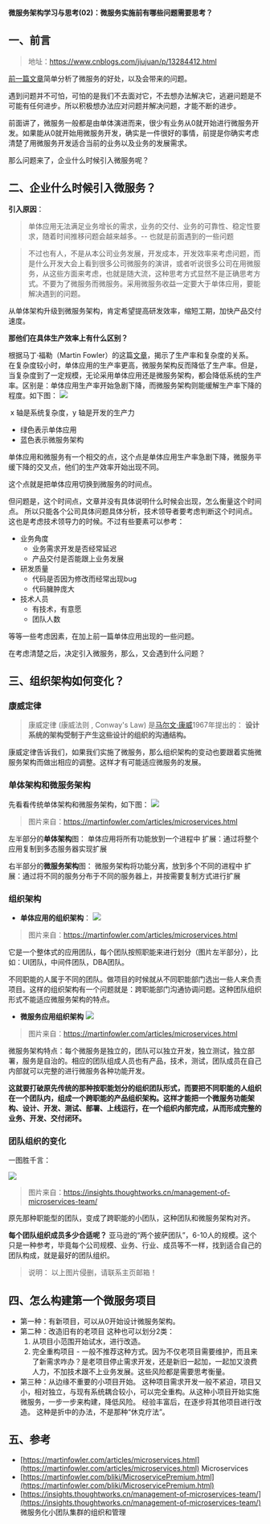 **微服务架构学习与思考(02)：微服务实施前有哪些问题需要思考？**

## 一、前言
> 地址：https://www.cnblogs.com/jiujuan/p/13284412.html

[前一篇文章](https://www.cnblogs.com/jiujuan/p/13280473.html)简单分析了微服务的好处，以及会带来的问题。

遇到问题并不可怕，可怕的是我们不去面对它，不去想办法解决它，逃避问题是不可能有任何进步。所以积极想办法应对问题并解决问题，才能不断的进步。

前面讲了，微服务一般都是由单体演进而来，很少有业务从0就开始进行微服务开发。如果能从0就开始用微服务开发，确实是一件很好的事情，前提是你确实考虑清楚了用微服务开发适合当前的业务以及业务的发展需求。

那么问题来了，企业什么时候引入微服务呢？

## 二、企业什么时候引入微服务？

**引入原因**：
>单体应用无法满足业务增长的需求，业务的交付、业务的可靠性、稳定性要求，随着时间推移问题会越来越多。-- 也就是前面遇到的一些问题

>不过也有人，不是从本公司业务发展，开发成本，开发效率来考虑问题，而是什么开发大会上看到很多公司微服务的演讲，或者听说很多公司在用微服务，从这些方面来考虑，也就是随大流，这种思考方式显然不是正确思考方式。不要为了微服务而微服务。采用微服务收益一定要大于单体应用，要能解决遇到的问题。

从单体架构升级到微服务架构，肯定希望提高研发效率，缩短工期，加快产品交付速度。

**那他们在具体生产效率上有什么区别？**

根据马丁·福勒（Martin Fowler）的这篇[文章](https://martinfowler.com/bliki/MicroservicePremium.html)，揭示了生产率和复杂度的关系。
在复杂度较小时，单体应用的生产率更高，微服务架构反而降低了生产率。但是，当复杂度到了一定规模，无论采用单体应用还是微服务架构，都会降低系统的生产率。区别是：单体应用生产率开始急剧下降，而微服务架构则能缓解生产率下降的程度。如下图：
![](https://img2020.cnblogs.com/blog/650581/202007/650581-20200711171931764-486573805.png)


 x 轴是系统复杂度，y 轴是开发的生产力

- 绿色表示单体应用
- 蓝色表示微服务架构

单体应用和微服务有一个相交的点，这个点是单体应用生产率急剧下降，微服务平缓下降的交叉点，他们的生产效率开始出现不同。

这个点就是把单体应用切换到微服务的时间点。

但问题是，这个时间点，文章并没有具体说明什么时候会出现，怎么衡量这个时间点。
所以只能各个公司具体问题具体分析，技术领导者要考虑判断这个时间点。这也是考虑技术领导力的时候。不过有些要素可以参考：
- 业务角度
  - 业务需求开发是否经常延迟
  - 产品交付是否能跟上业务发展
- 研发质量
  - 代码是否因为修改而经常出现bug
  - 代码臃肿庞大
- 技术人员
  - 有技术，有意愿
   - 团队人数
  

 等等一些考虑因素，在加上前一篇单体应用出现的一些问题。

在考虑清楚之后，决定引入微服务，那么，又会遇到什么问题？

## 三、组织架构如何变化？

### 康威定律
>康威定律 (康威法则 , Conway's Law) 是[马尔文·康威](https://zh.wikipedia.org/wiki/%E9%A9%AC%E5%B0%94%E6%96%87%C2%B7%E5%BA%B7%E5%A8%81)1967年提出的：
>**设计系统的架构受制于产生这些设计的组织的沟通结构。**

康威定律告诉我们，如果我们实施了微服务，那么组织架构的变动也要跟着实施微服务架构而做出相应的调整。这样才有可能适应微服务的发展。

### 单体架构和微服务架构
先看看传统单体架构和微服务架构，如下图：
![](https://img2020.cnblogs.com/blog/650581/202007/650581-20200711172003249-990711620.png)

>图片来自：https://martinfowler.com/articles/microservices.html

左半部分的**单体架构**图：
单体应用将所有功能放到一个进程中
扩展：通过将整个应用复制到多态服务器实现扩展

右半部分的**微服务架构**图：
微服务架构将功能分离，放到多个不同的进程中
扩展：通过将不同的服务分布于不同的服务器上，并按需要复制方式进行扩展

### 组织架构

- **单体应用的组织架构**：
![](https://img2020.cnblogs.com/blog/650581/202007/650581-20200711172038002-702077847.png)


>图片来自：https://martinfowler.com/articles/microservices.html

它是一个整体式的应用团队，每个团队按照职能来进行划分（图片左半部分），比如：UI团队，中间件团队，DBA团队。

不同职能的人属于不同的团队。做项目的时候就从不同职能部门选出一些人来负责项目。这样的组织架构有一个问题就是：跨职能部门沟通协调问题。这种团队组织形式不能适应微服务架构的特点。

- **微服务应用组织架构**
![](https://img2020.cnblogs.com/blog/650581/202007/650581-20200711172103341-1468967552.png)

>图片来自：https://martinfowler.com/articles/microservices.html


微服务架构特点：每个微服务是独立的，团队可以独立开发，独立测试，独立部署，服务是自治的。相应的团队组成人员也有产品，技术，测试，团队成员在自己内部就可以完整的进行微服务各种功能开发。

**这就要打破原先传统的那种按职能划分的组织团队形式，而要把不同职能的人组织在一个团队内，组成一个跨职能的产品组织架构。这样才能把一个微服务功能架构、设计、开发、测试、部署、上线运行，在一个组织内部完成，从而形成完整的业务、开发、交付闭环。**

### 团队组织的变化
一图胜千言：

![](https://img2020.cnblogs.com/blog/650581/202007/650581-20200711172134164-626548522.png)

>图片来自：https://insights.thoughtworks.cn/management-of-microservices-team/

原先那种职能型的团队，变成了跨职能的小团队，这种团队和微服务架构对齐。

**每个团队组织成员多少合适呢？**
亚马逊的“两个披萨团队”，6-10人的规模。这个只是一种参考，毕竟每个公司规模、业务、行业、成员等不一样，找到适合自己的团队构成，就是最好的团队组织。

> 说明： 以上图片侵删，请联系主页邮箱！

## 四、怎么构建第一个微服务项目
- 第一种：有新项目，可以从0开始设计微服务架构。
- 第二种：改造旧有的老项目
  这种也可以划分2类：
  1. 从项目小范围开始试水，进行改造。
  2. 完全重构项目 - 一般不推荐这种方式。因为不仅老项目需要维护，而且来了新需求咋办？是老项目停止需求开发，还是新旧一起加，一起加又浪费人力，不加技术跟不上业务发展。这些风险都是需要思考衡量。
 - 第三种：从边缘不重要的小项目开始。
   这种项目需求开发一般不紧迫，项目又小，相对独立，与现有系统耦合较小，可以完全重构。从这种小项目开始实施微服务，一步一步来构建，降低风险。
   经验丰富后，在逐步将其他项目进行改造。
   这种是折中的办法，不是那种“休克疗法”。


## 五、参考
- [https://martinfowler.com/articles/microservices.html](https://martinfowler.com/articles/microservices.html) Microservices
- [https://martinfowler.com/bliki/MicroservicePremium.html](https://martinfowler.com/bliki/MicroservicePremium.html)
- [https://insights.thoughtworks.cn/management-of-microservices-team/](https://insights.thoughtworks.cn/management-of-microservices-team/) 微服务化小团队集群的组织和管理
